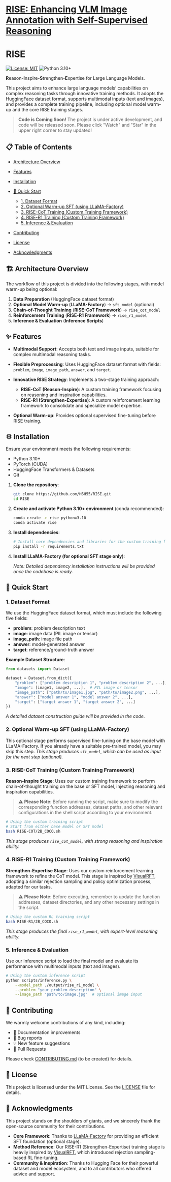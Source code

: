 

# [RISE: Enhancing VLM Image Annotation with Self-Supervised Reasoning](https://arxiv.org/abs/2508.13229)

# RISE

[![License: MIT](https://img.shields.io/badge/License-MIT-yellow.svg)](https://opensource.org/licenses/MIT)
![Python 3.10+](https://img.shields.io/badge/python-3.10+-blue.svg)

**R**eason-**I**nspire-**S**trengthen-**E**xpertise for Large Language Models.

This project aims to enhance large language models’ capabilities on complex reasoning tasks through innovative training methods. It adopts the HuggingFace dataset format, supports multimodal inputs (text and images), and provides a complete training pipeline, including optional model warm-up and the core RISE training stages.

> **Code is Coming Soon!**
> The project is under active development, and code will be released soon. Please click "Watch" and "Star" in the upper right corner to stay updated!

## 📋 Table of Contents

* [Architecture Overview](#-architecture-overview)
* [Features](#-features)
* [Installation](#-installation)
* [🚀 Quick Start](#-quick-start)

  * [1. Dataset Format](#1-dataset-format)
  * [2. Optional Warm-up SFT (using LLaMA-Factory)](#2-optional-warm-up-sft-using-llama-factory)
  * [3. RISE-CoT Training (Custom Training Framework)](#3-rise-cot-training-custom-training-framework)
  * [4. RISE-R1 Training (Custom Training Framework)](#4-rise-r1-training-custom-training-framework)
  * [5. Inference & Evaluation](#5-inference--evaluation)
* [Contributing](#-contributing)
* [License](#-license)
* [Acknowledgments](#-acknowledgments)

## 🏗 Architecture Overview

The workflow of this project is divided into the following stages, with model warm-up being optional:

1. **Data Preparation** (HuggingFace dataset format)
2. **Optional Model Warm-up** (**LLaMA-Factory**) -> `sft_model` (optional)
3. **Chain-of-Thought Training** (**RISE-CoT Framework**) -> `rise_cot_model`
4. **Reinforcement Training** (**RISE-R1 Framework**) -> `rise_r1_model`
5. **Inference & Evaluation** (**Inference Scripts**)

## ✨ Features

* **Multimodal Support**: Accepts both text and image inputs, suitable for complex multimodal reasoning tasks.
* **Flexible Preprocessing**: Uses HuggingFace dataset format with fields: `problem`, `image`, `image_path`, `answer`, and `target`.
* **Innovative RISE Strategy**: Implements a two-stage training approach:

  * **RISE-CoT (Reason-Inspire)**: A custom training framework focusing on reasoning and inspiration capabilities.
  * **RISE-R1 (Strengthen-Expertise)**: A custom reinforcement learning framework to consolidate and specialize model expertise.
* **Optional Warm-up**: Provides optional supervised fine-tuning before RISE training.

## ⚙️ Installation

Ensure your environment meets the following requirements:

* Python 3.10+
* PyTorch (CUDA)
* HuggingFace Transformers & Datasets
* Git

1. **Clone the repository**:

   ```bash
   git clone https://github.com/HSH55/RISE.git
   cd RISE
   ```

2. **Create and activate Python 3.10+ environment** (conda recommended):

   ```bash
   conda create -n rise python=3.10
   conda activate rise
   ```

3. **Install dependencies**:

   ```bash
   # Install core dependencies and libraries for the custom training framework
   pip install -r requirements.txt
   ```

4. **Install LLaMA-Factory (for optional SFT stage only)**:

   *Note: Detailed dependency installation instructions will be provided once the codebase is ready.*

## 🚀 Quick Start

### 1. Dataset Format

We use the HuggingFace dataset format, which must include the following five fields:

* **problem**: problem description text
* **image**: image data (PIL image or tensor)
* **image\_path**: image file path
* **answer**: model-generated answer
* **target**: reference/ground-truth answer

**Example Dataset Structure**:

```python
from datasets import Dataset

dataset = Dataset.from_dict({
    "problem": ["problem description 1", "problem description 2", ...],
    "image": [image1, image2, ...],  # PIL image or tensor
    "image_path": ["path/to/image1.jpg", "path/to/image2.png", ...],
    "answer": ["model answer 1", "model answer 2", ...],
    "target": ["target answer 1", "target answer 2", ...]
})
```

*A detailed dataset construction guide will be provided in the code.*

### 2. Optional Warm-up SFT (using LLaMA-Factory)

This optional stage performs supervised fine-tuning on the base model with LLaMA-Factory. If you already have a suitable pre-trained model, you may skip this step.
*This stage produces `sft_model`, which can be used as input for the next step (optional).*

### 3. RISE-CoT Training (Custom Training Framework)

**Reason-Inspire Stage**: Uses our custom training framework to perform chain-of-thought training on the base or SFT model, injecting reasoning and inspiration capabilities.

> ⚠️ **Please Note**: Before running the script, make sure to modify the corresponding function addresses, dataset paths, and other relevant configurations in the shell script according to your environment.

```bash
# Using the custom training script
# Start from either base model or SFT model
bash RISE-COT/2B_COCO.sh
```

*This stage produces `rise_cot_model`, with strong reasoning and inspiration ability.*

### 4. RISE-R1 Training (Custom Training Framework)

**Strengthen-Expertise Stage**: Uses our custom reinforcement learning framework to refine the CoT model. This stage is inspired by [VisualRFT](https://github.com/fuliucansheng/VisualRFT), adopting a similar rejection sampling and policy optimization process, adapted for our tasks.

> ⚠️ **Please Note**: Before executing, remember to update the function addresses, dataset directories, and any other necessary settings in the script.

```bash
# Using the custom RL training script
bash RISE-R1/2B_COCO.sh
```

*This stage produces the final `rise_r1_model`, with expert-level reasoning ability.*

### 5. Inference & Evaluation

Use our inference script to load the final model and evaluate its performance with multimodal inputs (text and images).

```bash
# Using the custom inference script
python scripts/inference.py \
    --model_path ./output/rise_r1_model \
    --problem "your problem description" \
    --image_path "path/to/image.jpg"  # optional image input
```

## 🤝 Contributing

We warmly welcome contributions of any kind, including:

* 📖 Documentation improvements
* 🐛 Bug reports
* 💡 New feature suggestions
* 🔧 Pull Requests

Please check [CONTRIBUTING.md](CONTRIBUTING.md) (to be created) for details.

## 📄 License

This project is licensed under the MIT License. See the [LICENSE](LICENSE) file for details.

## 🙏 Acknowledgments

This project stands on the shoulders of giants, and we sincerely thank the open-source community for their contributions.

* **Core Framework**: Thanks to [LLaMA-Factory](https://github.com/hiyouga/LLaMA-Factory) for providing an efficient SFT foundation (optional stage).
* **Method Reference**: Our RISE-R1 (Strengthen-Expertise) training stage is heavily inspired by [VisualRFT](https://github.com/fuliucansheng/VisualRFT), which introduced rejection sampling-based RL fine-tuning.
* **Community & Inspiration**: Thanks to Hugging Face for their powerful dataset and model ecosystem, and to all contributors who offered advice and support.

